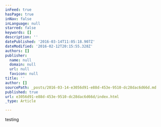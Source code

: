 ```yaml
---
inFeed: true
hasPage: true
inNav: false
inLanguage: null
starred: false
keywords: []
description: ''
datePublished: '2016-03-14T11:05:18.907Z'
dateModified: '2016-02-12T20:15:55.328Z'
authors: []
publisher:
  name: null
  domain: null
  url: null
  favicon: null
title: ''
author: []
sourcePath: _posts/2016-03-14-e3056d91-e88d-453e-9510-dc28dac6d66d.md
published: true
url: e3056d91-e88d-453e-9510-dc28dac6d66d/index.html
_type: Article

---
```

testing
